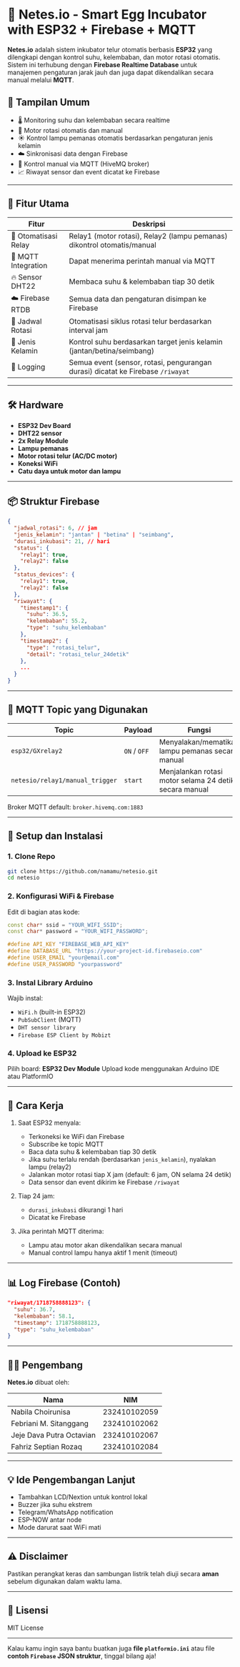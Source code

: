 # 🐣 Netes.io - Smart Egg Incubator with ESP32 + Firebase + MQTT

**Netes.io** adalah sistem inkubator telur otomatis berbasis **ESP32** yang dilengkapi dengan kontrol suhu, kelembaban, dan motor rotasi otomatis. Sistem ini terhubung dengan **Firebase Realtime Database** untuk manajemen pengaturan jarak jauh dan juga dapat dikendalikan secara manual melalui **MQTT**.

## 📸 Tampilan Umum

* 🌡️ Monitoring suhu dan kelembaban secara realtime
* 🔁 Motor rotasi otomatis dan manual
* ☀️ Kontrol lampu pemanas otomatis berdasarkan pengaturan jenis kelamin
* ☁️ Sinkronisasi data dengan Firebase
* 💬 Kontrol manual via MQTT (HiveMQ broker)
* 📈 Riwayat sensor dan event dicatat ke Firebase

---

## 🧰 Fitur Utama

| Fitur                | Deskripsi                                                                       |
| -------------------- | ------------------------------------------------------------------------------- |
| 🔌 Otomatisasi Relay | Relay1 (motor rotasi), Relay2 (lampu pemanas) dikontrol otomatis/manual         |
| 📡 MQTT Integration  | Dapat menerima perintah manual via MQTT                                         |
| 🔥 Sensor DHT22      | Membaca suhu & kelembaban tiap 30 detik                                         |
| ☁️ Firebase RTDB     | Semua data dan pengaturan disimpan ke Firebase                                  |
| 📅 Jadwal Rotasi     | Otomatisasi siklus rotasi telur berdasarkan interval jam                        |
| 🧠 Jenis Kelamin     | Kontrol suhu berdasarkan target jenis kelamin (jantan/betina/seimbang)          |
| 📜 Logging           | Semua event (sensor, rotasi, pengurangan durasi) dicatat ke Firebase `/riwayat` |

---

## 🛠️ Hardware

* **ESP32 Dev Board**
* **DHT22 sensor**
* **2x Relay Module**
* **Lampu pemanas**
* **Motor rotasi telur (AC/DC motor)**
* **Koneksi WiFi**
* **Catu daya untuk motor dan lampu**

---

## 📦 Struktur Firebase

```json
{
  "jadwal_rotasi": 6, // jam
  "jenis_kelamin": "jantan" | "betina" | "seimbang",
  "durasi_inkubasi": 21, // hari
  "status": {
    "relay1": true,
    "relay2": false
  },
  "status_devices": {
    "relay1": true,
    "relay2": false
  },
  "riwayat": {
    "timestamp1": {
      "suhu": 36.5,
      "kelembaban": 55.2,
      "type": "suhu_kelembaban"
    },
    "timestamp2": {
      "type": "rotasi_telur",
      "detail": "rotasi_telur_24detik"
    },
    ...
  }
}
```

---

## 🔁 MQTT Topic yang Digunakan

| Topic                           | Payload      | Fungsi                                                 |
| ------------------------------- | ------------ | ------------------------------------------------------ |
| `esp32/GXrelay2`                | `ON` / `OFF` | Menyalakan/mematikan lampu pemanas secara manual       |
| `netesio/relay1/manual_trigger` | `start`      | Menjalankan rotasi motor selama 24 detik secara manual |

Broker MQTT default: `broker.hivemq.com:1883`

---

## 🧪 Setup dan Instalasi

### 1. Clone Repo

```bash
git clone https://github.com/namamu/netesio.git
cd netesio
```

### 2. Konfigurasi WiFi & Firebase

Edit di bagian atas kode:

```cpp
const char* ssid = "YOUR_WIFI_SSID";
const char* password = "YOUR_WIFI_PASSWORD";

#define API_KEY "FIREBASE_WEB_API_KEY"
#define DATABASE_URL "https://your-project-id.firebaseio.com"
#define USER_EMAIL "your@email.com"
#define USER_PASSWORD "yourpassword"
```

### 3. Instal Library Arduino

Wajib instal:

* `WiFi.h` (built-in ESP32)
* `PubSubClient` (MQTT)
* `DHT sensor library`
* `Firebase ESP Client by Mobizt`

### 4. Upload ke ESP32

Pilih board: **ESP32 Dev Module**
Upload kode menggunakan Arduino IDE atau PlatformIO

---

## 🧠 Cara Kerja

1. Saat ESP32 menyala:

   * Terkoneksi ke WiFi dan Firebase
   * Subscribe ke topic MQTT
   * Baca data suhu & kelembaban tiap 30 detik
   * Jika suhu terlalu rendah (berdasarkan `jenis_kelamin`), nyalakan lampu (relay2)
   * Jalankan motor rotasi tiap X jam (default: 6 jam, ON selama 24 detik)
   * Data sensor dan event dikirim ke Firebase `/riwayat`

2. Tiap 24 jam:

   * `durasi_inkubasi` dikurangi 1 hari
   * Dicatat ke Firebase

3. Jika perintah MQTT diterima:

   * Lampu atau motor akan dikendalikan secara manual
   * Manual control lampu hanya aktif 1 menit (timeout)

---

## 📊 Log Firebase (Contoh)

```json
"riwayat/1718758888123": {
  "suhu": 36.7,
  "kelembaban": 58.1,
  "timestamp": 1718758888123,
  "type": "suhu_kelembaban"
}
```

---

## 🧑‍💻 Pengembang

**Netes.io** dibuat oleh:

| Nama                     | NIM          |
| ------------------------ | ------------ |
| Nabila Choirunisa        | 232410102059 |
| Febriani M. Sitanggang   | 232410102062 |
| Jeje Dava Putra Octavian | 232410102067 |
| Fahriz Septian Rozaq     | 232410102084 |

---

## 💡 Ide Pengembangan Lanjut

* Tambahkan LCD/Nextion untuk kontrol lokal
* Buzzer jika suhu ekstrem
* Telegram/WhatsApp notification
* ESP-NOW antar node
* Mode darurat saat WiFi mati

---

## ⚠️ Disclaimer

Pastikan perangkat keras dan sambungan listrik telah diuji secara **aman** sebelum digunakan dalam waktu lama.

---

## 📄 Lisensi

MIT License

---

Kalau kamu ingin saya bantu buatkan juga **file `platformio.ini`** atau file **contoh `Firebase` JSON struktur**, tinggal bilang aja!
